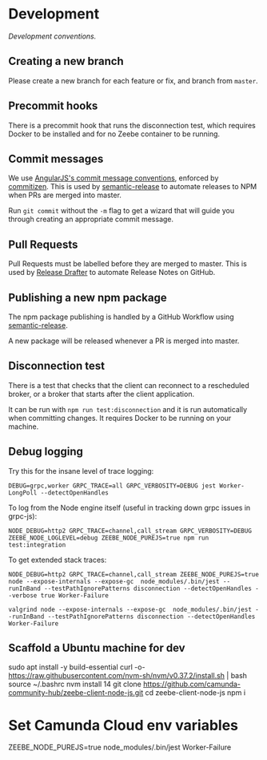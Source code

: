 # Development

_Development conventions._

## Creating a new branch

Please create a new branch for each feature or fix, and branch from `master`.

## Precommit hooks

There is a precommit hook that runs the disconnection test, which requires Docker to be installed and for no Zeebe container to be running.

## Commit messages

We use [AngularJS's commit message conventions](https://github.com/angular/angular.js/blob/master/DEVELOPERS.md#-git-commit-guidelines), enforced by [commitizen](https://github.com/commitizen/cz-cli). This is used by [semantic-release](https://www.npmjs.com/package/semantic-release) to automate releases to NPM when PRs are merged into master.

Run `git commit` without the `-m` flag to get a wizard that will guide you through creating an appropriate commit message.

## Pull Requests

Pull Requests must be labelled before they are merged to master. This is used by [Release Drafter](https://github.com/release-drafter/release-drafter#readme) to automate Release Notes on GitHub.

## Publishing a new npm package

The npm package publishing is handled by a GitHub Workflow using [semantic-release](https://www.npmjs.com/package/semantic-release).

A new package will be released whenever a PR is merged into master.

## Disconnection test

There is a test that checks that the client can reconnect to a rescheduled broker, or a broker that starts after the client application.

It can be run with `npm run test:disconnection` and it is run automatically when committing changes. It requires Docker to be running on your machine.

## Debug logging

Try this for the insane level of trace logging:

```
DEBUG=grpc,worker GRPC_TRACE=all GRPC_VERBOSITY=DEBUG jest Worker-LongPoll --detectOpenHandles
```

To log from the Node engine itself (useful in tracking down grpc issues in grpc-js):

```
NODE_DEBUG=http2 GRPC_TRACE=channel,call_stream GRPC_VERBOSITY=DEBUG ZEEBE_NODE_LOGLEVEL=debug ZEEBE_NODE_PUREJS=true npm run test:integration
```

To get extended stack traces:

```
NODE_DEBUG=http2 GRPC_TRACE=channel,call_stream ZEEBE_NODE_PUREJS=true node --expose-internals --expose-gc  node_modules/.bin/jest --runInBand --testPathIgnorePatterns disconnection --detectOpenHandles --verbose true Worker-Failure
```

```
valgrind node --expose-internals --expose-gc  node_modules/.bin/jest --runInBand --testPathIgnorePatterns disconnection --detectOpenHandles  Worker-Failure
```

## Scaffold a Ubuntu machine for dev

sudo apt install -y build-essential
curl -o- https://raw.githubusercontent.com/nvm-sh/nvm/v0.37.2/install.sh | bash
source ~/.bashrc
nvm install 14
git clone https://github.com/camunda-community-hub/zeebe-client-node-js.git
cd zeebe-client-node-js
npm i

# Set Camunda Cloud env variables

ZEEBE_NODE_PUREJS=true node_modules/.bin/jest Worker-Failure
